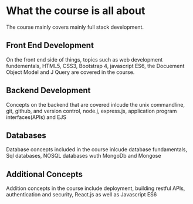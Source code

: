 # What the course is all about
The course mainly covers mainly full stack development.  

## Front End Development
On the front end side of things, topics such as web development fundementals, HTML5, CSS3, Bootstrap 4, javascript ES6, the Docuement Object Model and J Query are covered in the course.  

## Backend Development
Concepts on the backend that are covered inlcude the unix commandline, git, github, and version control, node.j, express.js, application program interfaces(APIs) and EJS

## Databases
Database concepts included in the course inlcude database fundamentals, Sql databases, NOSQL databases wuth MongoDb and Mongose

## Additional Concepts
Addition concepts in the course include deployment, building restful APIs, authentication and security, React.js as well as Javascript ES6
